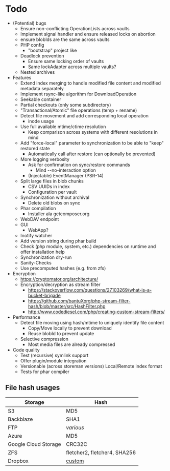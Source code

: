 
# Todo

- (Potential) bugs
    - Ensure non-conflicting OperationLists across vaults
    - Implement signal handler and ensure released locks on abortion
    - ensure blobIds are the same across vaults
    - PHP config
        - "bootstrap" project like
    - Deadlock prevention
        - Ensure same locking order of vaults
        - Same lockAdapter across multiple vaults?
    - Nested archives
- Features
    - Extend index merging to handle modified file content and modified metadata separately
    - Implement rsync-like algorithm for DownloadOperation
    - Seekable container
    - Partial checkouts (only some subdirectory)
    - "Transactional/Atomic" file operations (temp + rename)
    - Detect file movement and add corresponding local operation
        - inode usage
    - Use full available mtime/ctime resolution
        - Keep comparison across systems with different resolutions in mind
    - Add "force-local" parameter to synchronization to be able to "keep" restored state
        - Automatically call after restore (can optionally be prevented)
    - More logging verbosity
        - Ask for confirmation on sync/restore commands
            - Mind --no-interaction option
        - (Injectable) EventManager (PSR-14)
    - Split large files in blob chunks
        - CSV UUIDs in index
        - Configuration per vault
    - Synchronization without archival
        - Delete old blobs on sync
    - Phar compilation
        - Installer ala getcomposer.org
    - WebDAV endpoint
    - GUI
        - WebApp?
    - Inotify watcher
    - Add version string during phar build
    - Check (php module, system, etc.) dependencies on runtime and offer installation help
    - Synchronization dry-run
    - Sanity-Checks
    - Use precomputed hashes (e.g. from zfs)
- Encryption
    - https://cryptomator.org/architecture/
    - Encryption/decryption as stream filter
        - https://stackoverflow.com/questions/27103269/what-is-a-bucket-brigade
        - https://github.com/bantuXorg/php-stream-filter-hash/blob/master/src/HashFilter.php
        - http://www.codediesel.com/php/creating-custom-stream-filters/
- Performance
    - Detect file moving using hash/mtime to uniquely identify file content
        - Copy/Move locally to prevent download
        - Reuse blobId to prevent update
    - Selective compression
        - Most media files are already compressed
- Code quality
    - Test (recursive) symlink support
    - Offer plugin/module integration
    - Versionable (across storeman versions) Local/Remote index format
    - Tests for phar compiler


## File hash usages

|Storage|Hash|
|---|---|
|S3|MD5|
|Backblaze|SHA1|
|FTP|_various_|
|Azure|MD5|
|Google Cloud Storage|CRC32C|
|ZFS|fletcher2, fletcher4, SHA256|
|Dropbox|[custom](https://www.dropbox.com/developers/reference/content-hash)|


